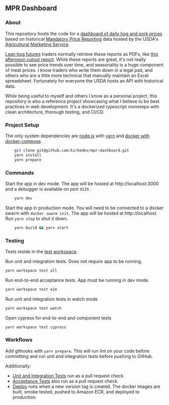 MPR Dashboard
--------------

### About
This repository hosts the code for a [dashboard of daily hog and pork prices](http://mpr.kirke.dev) based on historical 
[Mandatory Price Reporting](https://mpr.datamart.ams.usda.gov/) data hosted by the USDA's [Agricultural Marketing Service](https://www.ams.usda.gov/).

[Lean hog futures](https://www.cmegroup.com/markets/agriculture/livestock/lean-hogs.html) traders normally retrieve 
these reports as PDFs, like [this afternoon cutout report](https://www.ams.usda.gov/mnreports/ams_2498.pdf).
While these reports are great, it's not really possible to see price trends over time, and seasonality is a huge component of meat prices. 
I know traders who write them down in a legal pad, and others who are a little more technical that manually maintain an Excel spreadsheet. 
Fortunately for everyone the USDA hosts an API with historical data.

While being useful to myself and others I know as a personal project, this repository is also a reference project 
showcasing what I believe to be best practices in web development.
It's a dockerized typescript monorepo with clean architecture, thorough testing, and CI/CD.

### Project Setup

The only system dependencies are [node.js](https://nodejs.org/en/download/current) with [yarn](https://yarnpkg.com/getting-started/install) and [docker with docker-compose](https://docs.docker.com/desktop/).

```bash
    git clone git@github.com:kirkedev/mpr-dashboard.git
    yarn install
    yarn prepare
```
### Commands

Start the app in dev mode. The app will be hosted at http://localhost:3000 and a debugger is available on port `9229`.
```bash
    yarn dev     
```

Start the app in production mode. You will need to be connected to a docker swarm with `docker swarm init`. 
The app will be hosted at http://localhost. Run `yarn stop` to shut it down.
```bash
    yarn build && yarn start 
```

### Testing
Tests reside in the [test workspace](test/). 

Run unit and integration tests. Does not require app to be running. 
```bash
yarn workspace test all
```

Run end-to-end acceptance tests. App must be running in dev mode.
```bash
yarn workspace test e2e
```

Run unit and integration tests in watch mode 
```bash
yarn workspace test watch
```

Open cypress for end-to-end and component tests 
```bash
yarn workspace test cypress
```
### Workflows
Add githooks with `yarn prepare`. 
This will run lint on your code before committing and run unit and integration tests before pushing to GitHub.

Additionally: 
* [Unit and Integration Tests](.github/workflows/test.yaml) run as a pull request check.
* [Acceptance Tests](.github/workflows/acceptance.yaml) also run as a pull request check.
* [Deploy](.github/workflows/deploy.yaml) runs when a new version tag is created. The docker images are built, smoke tested, pushed to Amazon ECR, and deployed to production.
